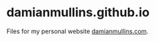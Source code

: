 damianmullins.github.io
=======================

Files for my personal website [damianmullins.com](http://damianmullins.com).
